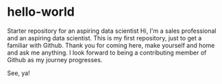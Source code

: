 # hello-world
Starter repository for an aspiring data scientist
Hi, I'm a sales professional and an aspiring data scientist.
This is my first repository, just to get a familiar with Github.
Thank you for coming here, make yourself and home and ask me anything.
I look forward to being a contributing member of Github as my journey progresses.

See, ya!
